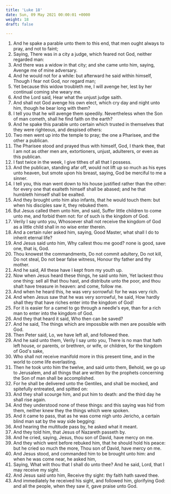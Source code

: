 ```yaml
---
title: 'Luke 18'
date: Sun, 09 May 2021 00:00:01 +0000
weight: 18
draft: false
  
---
```


1. And he spake a parable unto them to this end, that men ought always to pray, and not to faint;
2. Saying, There was in a city a judge, which feared not God, neither regarded man:
3. And there was a widow in that city; and she came unto him, saying, Avenge me of mine adversary.
4. And he would not for a while: but afterward he said within himself, Though I fear not God, nor regard man;
5. Yet because this widow troubleth me, I will avenge her, lest by her continual coming she weary me.
6. And the Lord said, Hear what the unjust judge saith.
7. And shall not God avenge his own elect, which cry day and night unto him, though he bear long with them?
8. I tell you that he will avenge them speedily. Nevertheless when the Son of man cometh, shall he find faith on the earth?
9. And he spake this parable unto certain which trusted in themselves that they were righteous, and despised others:
10. Two men went up into the temple to pray; the one a Pharisee, and the other a publican.
11. The Pharisee stood and prayed thus with himself, God, I thank thee, that I am not as other men are, extortioners, unjust, adulterers, or even as this publican.
12. I fast twice in the week, I give tithes of all that I possess.
13. And the publican, standing afar off, would not lift up so much as his eyes unto heaven, but smote upon his breast, saying, God be merciful to me a sinner.
14. I tell you, this man went down to his house justified rather than the other: for every one that exalteth himself shall be abased; and he that humbleth himself shall be exalted.
15. And they brought unto him also infants, that he would touch them: but when his disciples saw it, they rebuked them.
16. But Jesus called them unto him, and said, Suffer little children to come unto me, and forbid them not: for of such is the kingdom of God.
17. Verily I say unto you, Whosoever shall not receive the kingdom of God as a little child shall in no wise enter therein.
18. And a certain ruler asked him, saying, Good Master, what shall I do to inherit eternal life?
19. And Jesus said unto him, Why callest thou me good? none is good, save one, that is, God.
20. Thou knowest the commandments, Do not commit adultery, Do not kill, Do not steal, Do not bear false witness, Honour thy father and thy mother.
21. And he said, All these have I kept from my youth up.
22. Now when Jesus heard these things, he said unto him, Yet lackest thou one thing: sell all that thou hast, and distribute unto the poor, and thou shalt have treasure in heaven: and come, follow me.
23. And when he heard this, he was very sorrowful: for he was very rich.
24. And when Jesus saw that he was very sorrowful, he said, How hardly shall they that have riches enter into the kingdom of God!
25. For it is easier for a camel to go through a needle's eye, than for a rich man to enter into the kingdom of God.
26. And they that heard it said, Who then can be saved?
27. And he said, The things which are impossible with men are possible with God.
28. Then Peter said, Lo, we have left all, and followed thee.
29. And he said unto them, Verily I say unto you, There is no man that hath left house, or parents, or brethren, or wife, or children, for the kingdom of God's sake,
30. Who shall not receive manifold more in this present time, and in the world to come life everlasting.
31. Then he took unto him the twelve, and said unto them, Behold, we go up to Jerusalem, and all things that are written by the prophets concerning the Son of man shall be accomplished.
32. For he shall be delivered unto the Gentiles, and shall be mocked, and spitefully entreated, and spitted on:
33. And they shall scourge him, and put him to death: and the third day he shall rise again.
34. And they understood none of these things: and this saying was hid from them, neither knew they the things which were spoken.
35. And it came to pass, that as he was come nigh unto Jericho, a certain blind man sat by the way side begging:
36. And hearing the multitude pass by, he asked what it meant.
37. And they told him, that Jesus of Nazareth passeth by.
38. And he cried, saying, Jesus, thou son of David, have mercy on me.
39. And they which went before rebuked him, that he should hold his peace: but he cried so much the more, Thou son of David, have mercy on me.
40. And Jesus stood, and commanded him to be brought unto him: and when he was come near, he asked him,
41. Saying, What wilt thou that I shall do unto thee? And he said, Lord, that I may receive my sight.
42. And Jesus said unto him, Receive thy sight: thy faith hath saved thee.
43. And immediately he received his sight, and followed him, glorifying God: and all the people, when they saw it, gave praise unto God.
